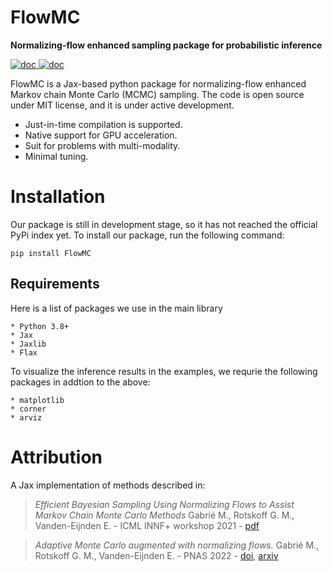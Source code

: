 # FlowMC

**Normalizing-flow enhanced sampling package for probabilistic inference**

<a href="https://FlowMC.readthedocs.io/en/latest/?">
<img src="https://badgen.net/badge/Read/the doc/blue" alt="doc"/>
</a>
<a href="https://github.com/kazewong/FlowMC/blob/Packaging/LICENSE">
<img src="https://badgen.net/badge/License/MIT/blue" alt="doc"/>
</a>


FlowMC is a Jax-based python package for normalizing-flow enhanced Markov chain Monte Carlo (MCMC) sampling.
The code is open source under MIT license, and it is under active development.

- Just-in-time compilation is supported.
- Native support for GPU acceleration.
- Suit for problems with multi-modality.
- Minimal tuning.

# Installation 

Our package is still in development stage, so it has not reached the official PyPi index yet.
To install our package, run the following command:

```
pip install FlowMC
```

## Requirements

Here is a list of packages we use in the main library

    * Python 3.8+
    * Jax
    * Jaxlib
    * Flax

To visualize the inference results in the examples, we requrie the following packages in addtion to the above:

    * matplotlib
    * corner
    * arviz



# Attribution

A Jax implementation of methods described in: 
> *Efficient Bayesian Sampling Using Normalizing Flows to Assist Markov Chain Monte Carlo Methods* Gabrié M., Rotskoff G. M., Vanden-Eijnden E. - ICML INNF+ workshop 2021 - [pdf](https://openreview.net/pdf?id=mvtooHbjOwx)

> *Adaptive Monte Carlo augmented with normalizing flows.*
Gabrié M., Rotskoff G. M., Vanden-Eijnden E. - PNAS 2022 - [doi](https://www.pnas.org/doi/10.1073/pnas.2109420119), [arxiv](https://arxiv.org/abs/2105.12603)

 
